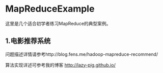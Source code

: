 # MapReduceExample
这里是几个适合初学者练习MapReduce的典型案例。

## 1.电影推荐系统

问题描述详情请参考http://blog.fens.me/hadoop-mapreduce-recommend/

算法实现详述可参考我的博客 http://lazy-pig.github.io/
